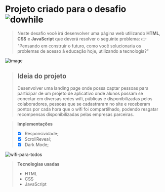 # Projeto criado para o desafio ![dowhile](https://user-images.githubusercontent.com/92824127/146020437-0fa30346-3e89-4d7a-979a-6663dc128f7e.png)




> Neste desafio você irá desenvolver uma página web utilizando **HTML**, **CSS** e **JavaScript** que deverá resolver o seguinte problema:
> 👉 "Pensando em construir o futuro, como você solucionaria os problemas de acesso à educação hoje, utilizando a tecnologia?"

![image](https://user-images.githubusercontent.com/92824127/146018747-50c1fcd9-0596-4543-b0f0-2caf2e6a1990.png)


> ## Ideia do projeto
> Desenvolver uma landing page onde possa captar pessoas para participar de um projeto de aplicativo onde alunos possam se conectar em diversas redes wifi, públicas e disponibilizadas pelos colaboradores, pessoas que se cadastraram no site e receberam pontos por cada hora que o wifi foi compartilhado, podendo resgatar recompensas disponibilizadas pelas empresas parceiras. 

> **Implementações** 
> - [x] Responsividade; 
> - [x] ScrollReveal;
> - [x] Dark Mode; 

![wifi-para-todos](https://user-images.githubusercontent.com/92824127/146027100-f7681b69-a1ab-4aa4-adcf-4ae8b3fa3f4b.gif)


> **Tecnologias usadas**
> - HTML
> - CSS
> - JavaScript


